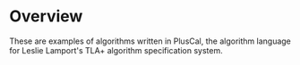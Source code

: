 # Overview

These are examples of algorithms written in PlusCal, the algorithm language for Leslie
Lamport's TLA+ algorithm specification system.
